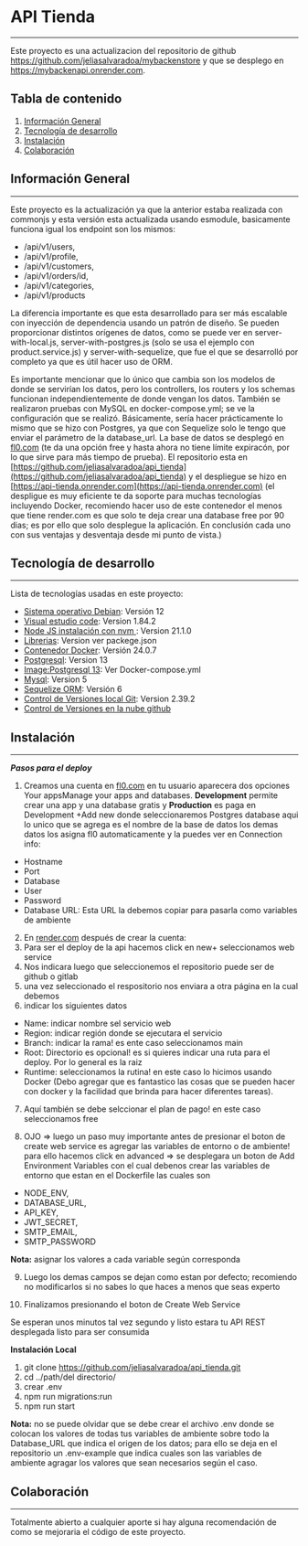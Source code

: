 # API Tienda
***
Este proyecto es una actualizacion del repositorio de github https://github.com/jeliasalvaradoa/mybackenstore y que se desplego en https://mybackenapi.onrender.com.

## Tabla de contenido
1. [Información General](#info)
2. [Tecnología de desarrollo](#tecnologias)
3. [Instalación](#instalacion)
4. [Colaboración](#colaboracion)

## Información General
***
Este proyecto es la actualización ya que la anterior estaba realizada con commonjs y esta versión esta actualizada usando esmodule, basicamente funciona igual los endpoint son los mismos:
* /api/v1/users,
* /api/v1/profile,
* /api/v1/customers,
* /api/v1/orders/id,
* /api/v1/categories,
* /api/v1/products

La diferencia importante es que esta desarrollado para ser más escalable con inyección de dependencia usando un patrón de diseño. Se pueden proporcionar distintos orígenes de datos, como se puede ver en server-with-local.js, server-with-postgres.js (solo se usa el ejemplo con product.service.js) y server-with-sequelize, que fue el que se desarrolló por completo ya que es útil hacer uso de ORM.

Es importante mencionar que lo único que cambia son los modelos de donde se servirían los datos, pero los controllers, los routers y los schemas funcionan independientemente de donde vengan los datos. También se realizaron pruebas con MySQL en docker-compose.yml; se ve la configuración que se realizó. Básicamente, sería hacer prácticamente lo mismo que se hizo con Postgres, ya que con Sequelize solo le tengo que enviar el parámetro de la database_url. La base de datos se desplegó en [fl0.com](https://app.fl0.com) (te da una opción free y hasta ahora no tiene límite expiracón, por lo que sirve para más tiempo de prueba). El repositorio esta en [https://github.com/jeliasalvaradoa/api_tienda](https://github.com/jeliasalvaradoa/api_tienda) y el despliegue se hizo en [https://api-tienda.onrender.com](https://api-tienda.onrender.com) (el despligue es muy eficiente te da soporte para muchas tecnologías incluyendo Docker, recomiendo hacer uso de este contenedor el menos que tiene render.com es que solo te deja crear una database free por 90 dias; es por ello que solo desplegue la aplicación. En conclusión cada uno con sus ventajas y desventaja desde mi punto de vista.)
  
  ## Tecnología de desarrollo
***
Lista de tecnologías usadas en este proyecto:
* [Sistema operativo Debian](https://www.debian.org/distrib/index.es.html): Versión 12 
* [Visual estudio code](https://code.visualstudio.com/): Version 1.84.2
* [Node JS instalación con nvm ](https://github.com/nvm-sh/nvm): Version 21.1.0
* [Librerias](https://github.com/jeliasalvaradoa/api_tienda/blob/main/package.json): Version ver packege.json
* [Contenedor Docker](https://docs.docker.com/engine/install/debian/): Versión 24.0.7 
* [Postgresql](https://hub.docker.com/_/postgres): Version 13
* [Image:Postgresql 13](https://github.com/jeliasalvaradoa/api_tienda/blob/main/docker-compose.yml): Ver Docker-compose.yml
* [Mysql](https://hub.docker.com/_/mysql): Version 5
* [Sequelize ORM](https://sequelize.org/docs/v6/getting-started/): Versión 6
* [Control de Versiones local Git](https://git-scm.com/): Version 2.39.2
* [Control de Versiones en la nube github](https://github.com/jeliasalvaradoa)
## Instalación
***
***Pasos para el deploy*** 
1. Creamos una cuenta en [fl0.com](https://app.fl0.com) 
en tu usuario aparecera dos opciones Your appsManage your apps and databases.
**Development** permite crear una app y una database gratis y **Production** es paga 
en Development +Add new donde seleccionaremos Postgres database aqui lo unico que se agrega es el nombre de la base de datos los demas datos los asigna fl0 automaticamente y la puedes ver en Connection info: 

* Hostname
* Port
* Database
* User
* Password
* Database URL: Esta URL la debemos copiar para pasarla como variables de ambiente

2. En [render.com](https://api-tienda.onrender.com) después de crear la cuenta:
3. Para ser el deploy  de la api hacemos click en new+ seleccionamos web service
4. Nos indicara luego que seleccionemos el repositorio puede ser de github o gitlab 
5. una vez seleccionado el respositorio nos enviara a otra página en la cual debemos 
6. indicar los siguientes datos
* Name: indicar nombre sel servicio web 
* Region: indicar región donde se ejecutara el servicio
* Branch: indicar la rama! es ente caso seleccionamos main
* Root: Directorio es opcional! es si quieres indicar una ruta para el deploy. Por lo general es la raiz 
* Runtime: seleccionamos la rutina! en este caso lo hicimos usando Docker (Debo agregar que es fantastico las cosas que se pueden hacer con docker y la facilidad que brinda para hacer diferentes tareas).

7. Aquí también se debe selccionar el plan de pago! en este caso seleccionamos free

8. OJO => luego un paso muy importante antes de presionar el boton de create web service es agregar las variables de entorno o de ambiente!
para ello hacemos click en advanced => se desplegara un boton de Add Environment Variables con el cual debenos crear 
las variables de entorno que estan en el Dockerfile las cuales son 
 
* NODE_ENV,
* DATABASE_URL,
* API_KEY,
* JWT_SECRET,
* SMTP_EMAIL,
* SMTP_PASSWORD

**Nota:** asignar los valores  a cada variable según corresponda

9. Luego los demas campos se dejan como estan por defecto; recomiendo no modificarlos si no sabes lo que haces a menos que seas experto

10. Finalizamos presionando el boton de Create Web Service

Se esperan unos minutos tal vez segundo y listo estara tu API REST desplegada listo para ser consumida

**Instalación Local**

1. git clone https://github.com/jeliasalvaradoa/api_tienda.git
2. cd ../path/del directorio/
3. crear .env
3. npm run migrations:run
4. npm run start   

**Nota:** no se puede olvidar que se debe crear el archivo .env  donde se colocan los valores de todas tus variables de ambiente sobre todo la Database_URL que indica el origen de los datos; para ello se deja en el repositorio un .env-example que indica cuales son las variables de ambiente agragar los valores que sean necesarios según el caso.

## Colaboración
***
Totalmente abierto a cualquier aporte si hay alguna recomendación de como se mejoraria el código de este proyecto.




